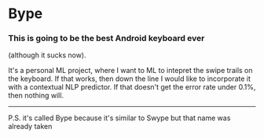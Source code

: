 # Bype

### This is going to be the best Android keyboard ever
(although it sucks now). 


It's a personal ML project, where I want to ML to intepret the swipe trails on the keyboard. 
If that works, then down the line I would like to incorporate it with a contextual NLP predictor. 
If that doesn't get the error rate under 0.1%, then nothing will. 


----- 
P.S. it's called Bype because it's similar to Swype but that name was already taken
